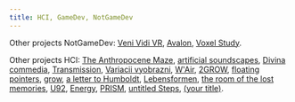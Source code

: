 ```yaml
---
title: HCI, GameDev, NotGameDev
---
```


Other projects NotGameDev: [Veni Vidi VR](https://alisakobzar.github.io/duo-nastia/venividivr/), [Avalon](https://alisakobzar.github.io/duo-nastia/avalon/), [Voxel Study](https://alisakobzar.github.io/electronic/voxelstudy/).


Other projects HCI: [The Anthropocene Maze](https://alisakobzar.github.io/collaborations/theanthropocenemaze/), [artificial soundscapes](https://alisakobzar.github.io/duo-nastia/artificialsoundscapes/), [Divina commedia](https://alisakobzar.github.io/duo-nastia/divinacommedia/), [Transmission](https://alisakobzar.github.io/duo-nastia/transmission/), [Variacii vyobrazni](https://alisakobzar.github.io/duo-nastia/variaciivyobrazni/), [W'Air](https://alisakobzar.github.io/duo-nastia/w_air/), [2GROW](https://alisakobzar.github.io/duo-rotkaeppchen/2grow/), [floating pointers](https://alisakobzar.github.io/duo-rotkaeppchen/floatingpointersABC/), [grow](https://alisakobzar.github.io/duo-rotkaeppchen/grow/), [a letter to Humboldt](https://alisakobzar.github.io/duo-rotkaeppchen/humboldt/),  [Lebensformen](https://alisakobzar.github.io/duo-rotkaeppchen/lebensformen1a1b1c/), [the room of the lost memories](https://alisakobzar.github.io/duo-rotkaeppchen/theroomofthelostmemories/), [U92](https://alisakobzar.github.io/duo-rotkaeppchen/u92/), [Energy](https://alisakobzar.github.io/electro-acoustic/energy/), [PRISM](https://alisakobzar.github.io/electro-acoustic/prism/), [untitled Steps](https://alisakobzar.github.io/electronic/untitledsteps/), [(your title)](https://alisakobzar.github.io/electronic/yourtitle/).


